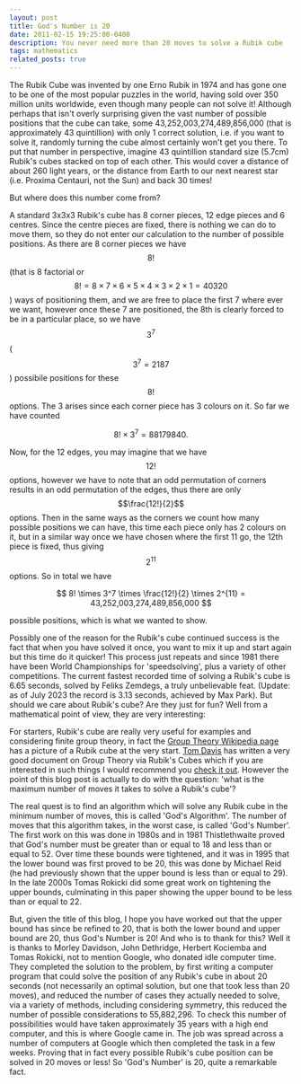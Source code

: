 ```yaml
---
layout: post
title: God's Number is 20
date: 2011-02-15 19:25:00-0400
description: You never need more than 20 moves to solve a Rubik cube
tags: mathematics
related_posts: true
---
```


The Rubik Cube was invented by one Erno Rubik in 1974 and has gone one to be one of the most popular puzzles in the world, having sold over 350 million units worldwide, even though many people can not solve it! Although perhaps that isn't overly surprising given the vast number of possible positions that the cube can take, some 43,252,003,274,489,856,000 (that is approximately 43 quintillion) with only 1 correct solution, i.e. if you want to solve it, randomly turning the cube almost certainly won't get you there. To put that number in perspective, imagine 43 quintillion standard size (5.7cm) Rubik's cubes stacked on top of each other. This would cover a distance of about 260 light years, or the distance from Earth to our next nearest star (i.e. Proxima Centauri, not the Sun) and back 30 times!

But where does this number come from?

A standard 3x3x3 Rubik's cube has 8 corner pieces, 12 edge pieces and 6 centres. Since the centre pieces are fixed, there is nothing we can do to move them, so they do not enter our calculation to the number of possible positions. As there are 8 corner pieces we have $$8!$$ (that is 8 factorial or $$8!=8 \times 7 \times 6 \times 5 \times 4 \times 3 \times 2 \times 1=40320$$) ways of positioning them, and we are free to place the first 7 where ever we want, however once these 7 are positioned, the 8th is clearly forced to be in a particular place, so we have $$3^7$$ ($$3^7=2187$$) possibile positions for these $$8!$$ options. The 3 arises since each corner piece has 3 colours on it. So far we have counted

$$
8! \times 3^7 = 88179840.
$$

Now, for the 12 edges, you may imagine that we have $$12!$$ options, however we have to note that an odd permutation of corners results in an odd permutation of the edges, thus there are only $$\frac{12!}{2}$$ options. Then in the same ways as the corners we count how many possible positions we can have, this time each piece only has 2 colours on it, but in a similar way once we have chosen where the first 11 go, the 12th piece is fixed, thus giving $$2^{11}$$ options. So in total we have

$$
8! \times 3^7 \times \frac{12!}{2} \times 2^{11} = 43,252,003,274,489,856,000
$$

possible positions, which is what we wanted to show.

Possibly one of the reason for the Rubik's cube continued success is the fact that when you have solved it once, you want to mix it up and start again but this time do it quicker! This process just repeats and since 1981 there have been World Championships for 'speedsolving', plus a variety of other competitions. The current fastest recorded time of solving a Rubik's cube is 6.65 seconds, solved by Feliks Zemdegs, a truly unbelievable feat. (Update: as of July 2023 the record is 3.13 seconds, achieved by Max Park). But should we care about Rubik's cube? Are they just for fun? Well from a mathematical point of view, they are very interesting:

For starters, Rubik's cube are really very useful for examples and considering finite group theory, in fact the [Group Theory Wikipedia page](https://en.wikipedia.org/wiki/Group_theory) has a picture of a Rubik cube at the very start. [Tom Davis](http://geometer.org/) has written a very good document on Group Theory via Rubik's Cubes which if you are interested in such things I would recommend you [check it out](http://geometer.org/rubik/group.pdf). However the point of this blog post is actually to do with the question: 'what is the maximum number of moves it takes to solve a Rubik's cube'?

The real quest is to find an algorithm which will solve any Rubik cube in the minimum number of moves, this is called 'God's Algorithm'. The number of moves that this algorithm takes, in the worst case, is called 'God's Number'. The first work on this was done in 1980s and in 1981 Thistlethwaite proved that God's number must be greater than or equal to 18 and less than or equal to 52. Over time these bounds were tightened, and it was in 1995 that the lower bound was first proved to be 20, this was done by Michael Reid (he had previously shown that the upper bound is less than or equal to 29). In the late 2000s Tomas Rokicki did some great work on tightening the upper bounds, culminating in this paper showing the upper bound to be less than or equal to 22.

But, given the title of this blog, I hope you have worked out that the upper bound has since be refined to 20, that is both the lower bound and upper bound are 20, thus God's Number is 20! And who is to thank for this? Well it is thanks to Morley Davidson, John Dethridge, Herbert Kociemba and Tomas Rokicki, not to mention Google, who donated idle computer time. They completed the solution to the problem, by first writing a computer program that could solve the position of any Rubik's cube in about 20 seconds (not necessarily an optimal solution, but one that took less than 20 moves), and reduced the number of cases they actually needed to solve, via a variety of methods, including considering symmetry, this reduced the number of possible considerations to 55,882,296. To check this number of possibilities would have taken approximately 35 years with a high end computer, and this is where Google came in. The job was spread across a number of computers at Google which then completed the task in a few weeks. Proving that in fact every possible Rubik's cube position can be solved in 20 moves or less! So 'God's Number' is 20, quite a remarkable fact.
